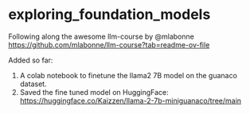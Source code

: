 # exploring_foundation_models
Following along the awesome llm-course by @mlabonne https://github.com/mlabonne/llm-course?tab=readme-ov-file

Added so far:
1. A colab notebook to finetune the llama2 7B model on the guanaco dataset.
2. Saved the fine tuned model on HuggingFace: https://huggingface.co/Kaizzen/llama-2-7b-miniguanaco/tree/main 
